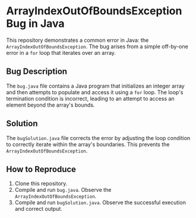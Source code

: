 # ArrayIndexOutOfBoundsException Bug in Java

This repository demonstrates a common error in Java: the `ArrayIndexOutOfBoundsException`.  The bug arises from a simple off-by-one error in a `for` loop that iterates over an array.

## Bug Description

The `bug.java` file contains a Java program that initializes an integer array and then attempts to populate and access it using a `for` loop. The loop's termination condition is incorrect, leading to an attempt to access an element beyond the array's bounds.

## Solution

The `bugSolution.java` file corrects the error by adjusting the loop condition to correctly iterate within the array's boundaries.  This prevents the `ArrayIndexOutOfBoundsException`.

## How to Reproduce

1. Clone this repository.
2. Compile and run `bug.java`. Observe the `ArrayIndexOutOfBoundsException`. 
3. Compile and run `bugSolution.java`. Observe the successful execution and correct output.